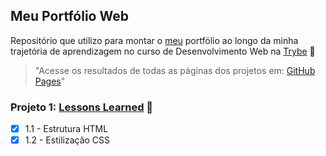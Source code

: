 ## Meu Portfólio Web
Repositório que utilizo para montar o [meu](https://www.linkedin.com/in/l%C3%A9ia-ribeirot/) portfólio ao longo da minha trajetória de aprendizagem no curso de Desenvolvimento Web na [Trybe](https://www.betrybe.com/) :rocket:

>"Acesse os resultados de todas as páginas dos projetos em:
[GitHub Pages](https://leiaribeirot.github.io)"
### Projeto 1: [Lessons Learned](https://github.com/leiaribeirot/leiaribeirot.github.io/tree/main/projetos/1-pr-01-lessons-learned-html-e-css) :rocket:
- [x] 1.1 - Estrutura HTML
- [x] 1.2 - Estilização CSS
